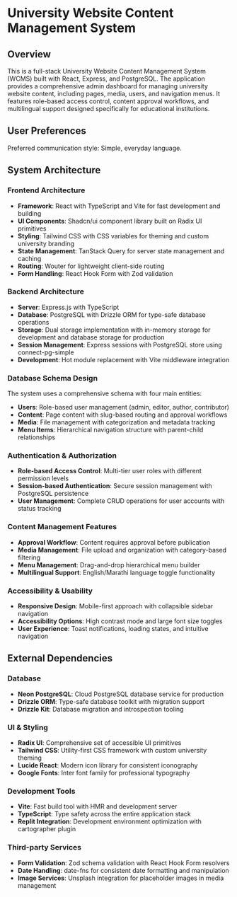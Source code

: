 # University Website Content Management System

## Overview

This is a full-stack University Website Content Management System (WCMS) built with React, Express, and PostgreSQL. The application provides a comprehensive admin dashboard for managing university website content, including pages, media, users, and navigation menus. It features role-based access control, content approval workflows, and multilingual support designed specifically for educational institutions.

## User Preferences

Preferred communication style: Simple, everyday language.

## System Architecture

### Frontend Architecture
- **Framework**: React with TypeScript and Vite for fast development and building
- **UI Components**: Shadcn/ui component library built on Radix UI primitives
- **Styling**: Tailwind CSS with CSS variables for theming and custom university branding
- **State Management**: TanStack Query for server state management and caching
- **Routing**: Wouter for lightweight client-side routing
- **Form Handling**: React Hook Form with Zod validation

### Backend Architecture
- **Server**: Express.js with TypeScript
- **Database**: PostgreSQL with Drizzle ORM for type-safe database operations
- **Storage**: Dual storage implementation with in-memory storage for development and database storage for production
- **Session Management**: Express sessions with PostgreSQL store using connect-pg-simple
- **Development**: Hot module replacement with Vite middleware integration

### Database Schema Design
The system uses a comprehensive schema with four main entities:
- **Users**: Role-based user management (admin, editor, author, contributor)
- **Content**: Page content with slug-based routing and approval workflows
- **Media**: File management with categorization and metadata tracking
- **Menu Items**: Hierarchical navigation structure with parent-child relationships

### Authentication & Authorization
- **Role-based Access Control**: Multi-tier user roles with different permission levels
- **Session-based Authentication**: Secure session management with PostgreSQL persistence
- **User Management**: Complete CRUD operations for user accounts with status tracking

### Content Management Features
- **Approval Workflow**: Content requires approval before publication
- **Media Management**: File upload and organization with category-based filtering
- **Menu Management**: Drag-and-drop hierarchical menu builder
- **Multilingual Support**: English/Marathi language toggle functionality

### Accessibility & Usability
- **Responsive Design**: Mobile-first approach with collapsible sidebar navigation
- **Accessibility Options**: High contrast mode and large font size toggles
- **User Experience**: Toast notifications, loading states, and intuitive navigation

## External Dependencies

### Database
- **Neon PostgreSQL**: Cloud PostgreSQL database service for production
- **Drizzle ORM**: Type-safe database toolkit with migration support
- **Drizzle Kit**: Database migration and introspection tooling

### UI & Styling
- **Radix UI**: Comprehensive set of accessible UI primitives
- **Tailwind CSS**: Utility-first CSS framework with custom university theming
- **Lucide React**: Modern icon library for consistent iconography
- **Google Fonts**: Inter font family for professional typography

### Development Tools
- **Vite**: Fast build tool with HMR and development server
- **TypeScript**: Type safety across the entire application stack
- **Replit Integration**: Development environment optimization with cartographer plugin

### Third-party Services
- **Form Validation**: Zod schema validation with React Hook Form resolvers
- **Date Handling**: date-fns for consistent date formatting and manipulation
- **Image Services**: Unsplash integration for placeholder images in media management